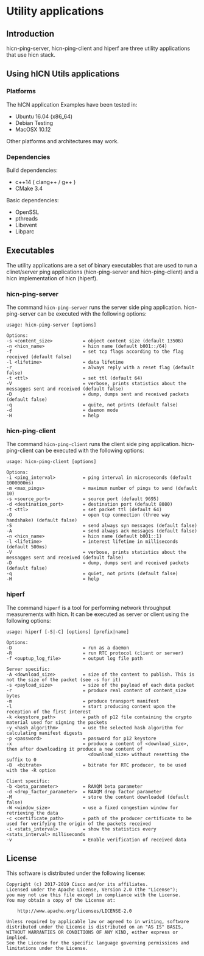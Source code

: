 Utility applications
==================

## Introduction ##

hicn-ping-server, hicn-ping-client and hiperf are three utility applications that use hicn stack.

## Using hICN Utils applications ##

### Platforms ###

The hICN application Examples have been tested in:

- Ubuntu 16.04 (x86_64)
- Debian Testing
- MacOSX 10.12

Other platforms and architectures may work.

### Dependencies ###

Build dependencies:

- c++14 ( clang++ / g++ )
- CMake 3.4

Basic dependencies:

- OpenSSL
- pthreads
- Libevent
- Libparc

## Executables ##

The utility applications are a set of binary executables that are used to run a clinet/server ping applications (hicn-ping-server and hicn-ping-client) and a hicn implementation of hicn (hiperf).

### hicn-ping-server ###

The command `hicn-ping-server` runs the server side ping application. hicn-ping-server can be executed
with the following options:

```
usage: hicn-ping-server [options]

Options:
-s <content_size>           = object content size (default 1350B)
-n <hicn_name>              = hicn name (default b001::/64)
-f                          = set tcp flags according to the flag received (default false)
-l <lifetime>               = data lifetime
-r                          = always reply with a reset flag (default false)
-t <ttl>                    = set ttl (default 64)
-V                          = verbose, prints statistics about the messagges sent and received (default false)
-D                          = dump, dumps sent and received packets (default false)
-q                          = quite, not prints (default false)
-d                          = daemon mode
-H                          = help
```

### hicn-ping-client ###

The command `hicn-ping-client` runs the client side ping application. hicn-ping-client can be executed
with the following options:

```
usage: hicn-ping-client [options]

Options:
-i <ping_interval>          = ping interval in microseconds (default 1000000ms)
-m <max_pings>              = maximum number of pings to send (default 10)
-s <source_port>            = source port (default 9695)
-d <destination_port>       = destination port (default 8080)
-t <ttl>                    = set packet ttl (default 64)
-O                          = open tcp connection (three way handshake) (default false)
-S                          = send always syn messages (default false)
-A                          = send always ack messages (default false)
-n <hicn_name>              = hicn name (default b001::1)
-l <lifetime>               = interest lifetime in milliseconds (default 500ms)
-V                          = verbose, prints statistics about the messagges sent and received (default false)
-D                          = dump, dumps sent and received packets (default false)
-q                          = quiet, not prints (default false)
-H                          = help
```

### hiperf ###

The command `hiperf` is a  tool for performing network throughput measurements with hicn. It can be executed as server or client using the following options:

```
usage: hiperf [-S|-C] [options] [prefix|name]

Options:
-D                          = run as a daemon
-R                          = run RTC protocol (client or server)
-f <ouptup_log_file>        = output log file path

Server specific:
-A <download_size>          = size of the content to publish. This is not the size of the packet (see -s for it)
-s <payload_size>           = size of the payload of each data packet
-r                          = produce real content of content_size bytes
-m                          = produce transport manifest
-l                          = start producing content upon the reception of the first interest
-k <keystore_path>          = path of p12 file containing the crypto material used for signing the packets
-y <hash_algorithm>         = use the selected hash algorithm for calculating manifest digests
-p <password>               = password for p12 keystore
-x                          = produce a content of <download_size>, then after downloading it produce a new content of
					          <download_size> without resetting the suffix to 0
-B	<bitrate>			    = bitrate for RTC producer, to be used with the -R option

Client specific:
-b <beta_parameter>         = RAAQM beta parameter
-d <drop_factor_parameter>  = RAAQM drop factor parameter
-M                          = store the content downloaded (default false)
-W <window_size>            = use a fixed congestion window for retrieving the data
-c <certificate_path>       = path of the producer certificate to be used for verifying the origin of the packets received
-i <stats_interval>         = show the statistics every <stats_interval> milliseconds
-v                          = Enable verification of received data
```

## License ##

This software is distributed under the following license:

```
Copyright (c) 2017-2019 Cisco and/or its affiliates.
Licensed under the Apache License, Version 2.0 (the "License");
you may not use this file except in compliance with the License.
You may obtain a copy of the License at:

    http://www.apache.org/licenses/LICENSE-2.0

Unless required by applicable law or agreed to in writing, software
distributed under the License is distributed on an "AS IS" BASIS,
WITHOUT WARRANTIES OR CONDITIONS OF ANY KIND, either express or implied.
See the License for the specific language governing permissions and
limitations under the License.
```
